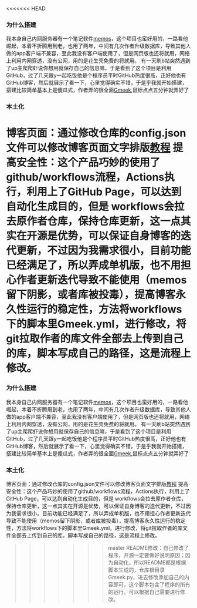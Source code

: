 <<<<<<< HEAD
### 为什么搭建
我本身自己内网服务器有一个笔记软件[memos](https://github.com/usememos/memos)，这个项目也蛮好用的，一路看他崛起，本着不折腾用到老，也用了两年，中间有几次作者升级数据库，导致其他人做的app客户端不兼容，至此我没有客户端使用了，但是网页版也还将就用，网络上利用内网穿透，没有公网，用的是花生壳免费的将就用。
有一天刷b站突然遇到了up主爬爬虾说你想用就保存自己的信息嘛，于是看到了这个项目是利用GitHub，过了几天跟y一起吃饭他是个程序员平时GitHub热度很高，正好他也有GitHub博客，然后就展示了看一下，心里觉得确实不错，于是乎我就开始搭建，搭建比较简单基本上是傻瓜式，作者弄的很全面[Gmeek](https://github.com/Meekdai/Gmeek),鼠标点点五分钟就弄好了
### 本土化
博客页面：通过修改仓库的config.json文件可以修改博客页面文字排版[教程](https://blog.meekdai.com/post/Gmeek-kuai-su-shang-shou.html)
提高安全性：这个产品巧妙的使用了github/workflows流程，Actions执行，利用上了GitHub Page，可以达到自动化生成目的，但是 workflows会拉去原作者仓库，保持仓库更新，这一点其实在开源是优势，可以保证自身博客的迭代更新，不过因为我需求很小，目前功能已经满足了，所以弄成单机版，也不用担心作者更新迭代导致不能使用（memos留下阴影，或者库被投毒），提高博客永久性运行的稳定性，方法将workflows下的脚本里Gmeek.yml，进行修改，将git拉取作者的库文件全部去上传到自己的库，脚本写成自己的路径，这是流程上修改。
=======
### 为什么搭建
我本身自己内网服务器有一个笔记软件[memos](https://github.com/usememos/memos)，这个项目也蛮好用的，一路看他崛起，本着不折腾用到老，也用了两年，中间有几次作者升级数据库，导致其他人做的app客户端不兼容，至此我没有客户端使用了，但是网页版也还将就用，网络上利用内网穿透，没有公网，用的是花生壳免费的将就用。
有一天刷b站突然遇到了up主爬爬虾说你想用就保存自己的信息嘛，于是看到了这个项目是利用GitHub，过了几天跟y一起吃饭他是个程序员平时GitHub热度很高，正好他也有GitHub博客，然后就展示了看一下，心里觉得确实不错，于是乎我就开始搭建，搭建比较简单基本上是傻瓜式，作者弄的很全面[Gmeek](https://github.com/Meekdai/Gmeek),鼠标点点五分钟就弄好了
### 本土化
博客页面：通过修改仓库的config.json文件可以修改博客页面文字排版[教程](https://blog.meekdai.com/post/Gmeek-kuai-su-shang-shou.html)
提高安全性：这个产品巧妙的使用了github/workflows流程，Actions执行，利用上了GitHub Page，可以达到自动化生成目的，但是 workflows会拉去原作者仓库，保持仓库更新，这一点其实在开源是优势，可以保证自身博客的迭代更新，不过因为我需求很小，目前功能已经满足了，所以弄成单机版，也不用担心作者更新迭代导致不能使用（memos留下阴影，或者库被投毒），提高博客永久性运行的稳定性，方法将workflows下的脚本里Gmeek.yml，进行修改，将git拉取作者的库文件全部去上传到自己的库，脚本写成自己的路径，这是流程上修改。
>>>>>>> master
README修改：自己修改了程序，开源一定要做好说明原因；因为自动化，所以README都是根据脚本生成的，仓库根目录Gmeek.py，进去修改添加自己的内容即可，这个脚本包含了程序的所有的运行，可以根据自己需要进行修改。